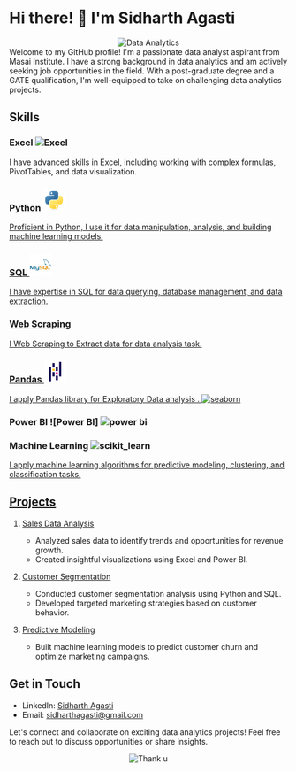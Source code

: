 
# Hi there! 👋 I'm Sidharth Agasti
<div align="center">
   <img src="https://drive.google.com/uc?export=view&id=1xTsM73tgSFYZa0-n5x2X52l7MMjh4q4N" alt="Data Analytics" width="300" height="200" >
</div>
Welcome to my GitHub profile! I'm a passionate data analyst aspirant from Masai Institute. I have a strong background in data analytics and am actively seeking job opportunities in the field. With a post-graduate degree and a GATE qualification, I'm well-equipped to take on challenging data analytics projects.

## Skills 

### Excel ![Excel](https://path-to-excel-image.png)
I have advanced skills in Excel, including working with complex formulas, PivotTables, and data visualization.

### Python <img src="https://raw.githubusercontent.com/devicons/devicon/master/icons/python/python-original.svg" alt="python" width="40" height="40"/> </a> <a href="https://scikit-learn.org/" target="_blank" rel="noreferrer">
Proficient in Python, I use it for data manipulation, analysis, and building machine learning models.

### SQL  <img src="https://raw.githubusercontent.com/devicons/devicon/master/icons/mysql/mysql-original-wordmark.svg" alt="mysql" width="40" height="40"/> </a> <a href="https://pandas.pydata.org/" target="_blank" rel="noreferrer">
I have expertise in SQL for data querying, database management, and data extraction.

### Web Scraping
I Web Scraping to Extract data for data analysis task.

### Pandas  <img src="https://raw.githubusercontent.com/devicons/devicon/2ae2a900d2f041da66e950e4d48052658d850630/icons/pandas/pandas-original.svg" alt="pandas" width="40" height="40"/> </a> <a href="https://pugjs.org" target="_blank" rel="noreferrer">
I apply Pandas library for Exploratory Data analysis . <img src="https://seaborn.pydata.org/_images/logo-mark-lightbg.svg" alt="seaborn" width="40" height="40"/> </a> </p>


### Power BI ![Power BI]  <img src="" alt="power bi" width="40" height="40"/>

### Machine Learning <img src="https://upload.wikimedia.org/wikipedia/commons/0/05/Scikit_learn_logo_small.svg" alt="scikit_learn" width="40" height="40"/> </a> <a href="https://seaborn.pydata.org/" target="_blank" rel="noreferrer"> 
I apply machine learning algorithms for predictive modeling, clustering, and classification tasks.

## Projects

1. [Sales Data Analysis](link-to-project)
   - Analyzed sales data to identify trends and opportunities for revenue growth.
   - Created insightful visualizations using Excel and Power BI.

2. [Customer Segmentation](link-to-project)
   - Conducted customer segmentation analysis using Python and SQL.
   - Developed targeted marketing strategies based on customer behavior.

3. [Predictive Modeling](link-to-project)
   - Built machine learning models to predict customer churn and optimize marketing campaigns.

## Get in Touch
- LinkedIn: [Sidharth Agasti](https://www.linkedin.com/in/sidhartha-agasti-992103253/)
- Email: sidharthagasti@gmail.com

Let's connect and collaborate on exciting data analytics projects! Feel free to reach out to discuss opportunities or share insights.
<div align="center">
   <img src="https://github.com/Sidharthaagasti31/Sidharthaagasti31/assets/50338854/823c83b9-3a0a-4912-9204-5f57fdee55dc" alt="Thank u" width="250" height="100" >
</div>

